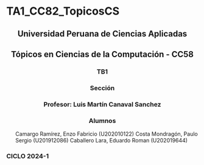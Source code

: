 # TA1_CC82_TopicosCS

 <h2 align="center">Universidad Peruana de Ciencias Aplicadas</h2>
<h2 align="center">Tópicos en Ciencias de la Computación - CC58</h2>
 
<h3 align="center"> TB1</h3>
 
<h3 align="center"> Sección</h3>
<h3 align="center"> Profesor: Luis Martín Canaval Sanchez</h3>
<h3 align="center"> Alumnos</h3>
 <ul>
  <item>Camargo Ramírez, Enzo Fabricio (U202010122)</item>
  Costa Mondragón, Paulo Sergio (U201912086)
  Caballero Lara, Eduardo Roman (U202019644)
 </ul>
 
 
 ### CICLO 2024-1

